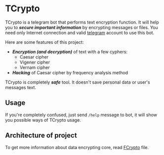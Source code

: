 # TCrypto

TCrypto is a telegram bot that performs text encryption function. It will help you to _**secure important information**_ by encrypting messages or files. You need only Internet connection and valid [telegram](https://en.wikipedia.org/wiki/Telegram_(software)) account to use this bot.

Here are some features of this project:

- _**Encryption (and decryption)**_ of text with a few cyphers:
  - Caesar cipher
  - Vigener cipher
  - Vernam cipher
- _**Hacking**_ of Caesar cipher by frequency analysis method

TCrypto is completely _**safe**_ tool. It doesn't save personal data or user's messages text.



## Usage

If you're completely confused, just send `/help` message to bot, it will show you possible ways of TCrypto usage.







## Architecture of project

To get more information about data encrypting core, read [FCrypto](docs/Encryptor.md) file.
